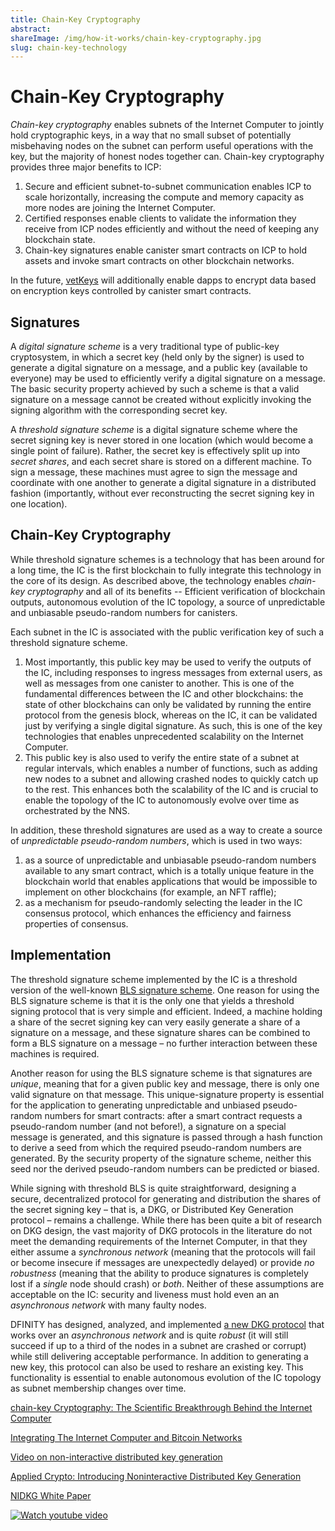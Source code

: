 ```yaml
---
title: Chain-Key Cryptography
abstract:
shareImage: /img/how-it-works/chain-key-cryptography.jpg
slug: chain-key-technology
---
```


# Chain-Key Cryptography

_Chain-key cryptography_ enables subnets of the Internet Computer to jointly hold cryptographic keys, in a way that no small subset of potentially misbehaving nodes on the subnet can perform useful operations with the key, but the majority of honest nodes together can. Chain-key cryptography provides three major benefits to ICP:

1. Secure and efficient subnet-to-subnet communication enables ICP to scale horizontally, increasing the compute and memory capacity as more nodes are joining the Internet Computer.
2. Certified responses enable clients to validate the information they receive from ICP nodes efficiently and without the need of keeping any blockchain state.
3. Chain-key signatures enable canister smart contracts on ICP to hold assets and invoke smart contracts on other blockchain networks.

In the future, [vetKeys](/docs/current/references/vetkeys-overview) will additionally enable dapps to encrypt data based on encryption keys controlled by canister smart contracts.

## Signatures

A _digital signature scheme_ is a very traditional type of public-key cryptosystem, in which a secret key (held only by the signer) is used to generate a digital signature on a message, and a public key (available to everyone) may be used to efficiently verify a digital signature on a message. The basic security property achieved by such a scheme is that a valid signature on a message cannot be created without explicitly invoking the signing algorithm with the corresponding secret key.

A _threshold signature scheme_ is a digital signature scheme where the secret signing key is never stored in one location (which would become a single point of failure). Rather, the secret key is effectively split up into _secret shares_, and each secret share is stored on a different machine. To sign a message, these machines must agree to sign the message and coordinate with one another to generate a digital signature in a distributed fashion (importantly, without ever reconstructing the secret signing key in one location).

## Chain-Key Cryptography

While threshold signature schemes is a technology that has been around for a long time, the IC is the first blockchain to fully integrate this technology in the core of its design. As described above, the technology enables _chain-key cryptography_ and all of its benefits -- Efficient verification of blockchain outputs, autonomous evolution of the IC topology, a source of unpredictable and unbiasable pseudo-random numbers for canisters.

Each subnet in the IC is associated with the public verification key of such a threshold signature scheme.

1. Most importantly, this public key may be used to verify the outputs of the IC, including responses to ingress messages from external users, as well as messages from one canister to another. This is one of the fundamental differences between the IC and other blockchains: the state of other blockchains can only be validated by running the entire protocol from the genesis block, whereas on the IC, it can be validated just by verifying a single digital signature. As such, this is one of the key technologies that enables unprecedented scalability on the Internet Computer.
2. This public key is also used to verify the entire state of a subnet at regular intervals, which enables a number of functions, such as adding new nodes to a subnet and allowing crashed nodes to quickly catch up to the rest. This enhances both the scalability of the IC and is crucial to enable the topology of the IC to autonomously evolve over time as orchestrated by the NNS.

In addition, these threshold signatures are used as a way to create a source of _unpredictable pseudo-random numbers_, which is used in two ways:

1. as a source of unpredictable and unbiasable pseudo-random numbers available to any smart contract, which is a totally unique feature in the blockchain world that enables applications that would be impossible to implement on other blockchains (for example, an NFT raffle);
2. as a mechanism for pseudo-randomly selecting the leader in the IC consensus protocol, which enhances the efficiency and fairness properties of consensus.

## Implementation

The threshold signature scheme implemented by the IC is a threshold version of the well-known [BLS signature scheme](https://en.wikipedia.org/wiki/BLS_digital_signature). One reason for using the BLS signature scheme is that it is the only one that yields a threshold signing protocol that is very simple and efficient. Indeed, a machine holding a share of the secret signing key can very easily generate a share of a signature on a message, and these signature shares can be combined to form a BLS signature on a message – no further interaction between these machines is required.

Another reason for using the BLS signature scheme is that signatures are _unique_, meaning that for a given public key and message, there is only one valid signature on that message. This unique-signature property is essential for the application to generating unpredictable and unbiased pseudo-random numbers for smart contracts: after a smart contract requests a pseudo-random number (and not before!), a signature on a special message is generated, and this signature is passed through a hash function to derive a seed from which the required pseudo-random numbers are generated. By the security property of the signature scheme, neither this seed nor the derived pseudo-random numbers can be predicted or biased.

While signing with threshold BLS is quite straightforward, designing a secure, decentralized protocol for generating and distribution the shares of the secret signing key – that is, a DKG, or Distributed Key Generation protocol – remains a challenge. While there has been quite a bit of research on DKG design, the vast majority of DKG protocols in the literature do not meet the demanding requirements of the Internet Computer, in that they either assume a _synchronous network_ (meaning that the protocols will fail or become insecure if messages are unexpectedly delayed) or provide _no robustness_ (meaning that the ability to produce signatures is completely lost if a _single_ node should crash) or _both_. Neither of these assumptions are acceptable on the IC: security and liveness must hold even an an _asynchronous network_ with many faulty nodes.

DFINITY has designed, analyzed, and implemented [a new DKG protocol](https://eprint.iacr.org/2021/339) that works over an _asynchronous network_ and is quite _robust_ (it will still succeed if up to a third of the nodes in a subnet are crashed or corrupt) while still delivering acceptable performance. In addition to generating a new key, this protocol can also be used to reshare an existing key. This functionality is essential to enable autonomous evolution of the IC topology as subnet membership changes over time.

[chain-key Cryptography: The Scientific Breakthrough Behind the Internet Computer](https://medium.com/dfinity/chain-key-technology-one-public-key-for-the-internet-computer-6a3644901e28)

[Integrating The Internet Computer and Bitcoin Networks](https://www.youtube.com/watch?v=TtVo3krjARI)

[Video on non-interactive distributed key generation](https://www.youtube.com/watch?v=gKUi-2T7tdc)

[Applied Crypto: Introducing Noninteractive Distributed Key Generation](https://medium.com/dfinity/applied-crypto-one-public-key-for-the-internet-computer-ni-dkg-4af800db869d)

[NIDKG White Paper](https://eprint.iacr.org/2021/339)

[![Watch youtube video](https://i.ytimg.com/vi/vUcDRFC09J0/maxresdefault.jpg)](https://www.youtube.com/watch?v=vUcDRFC09J0)

